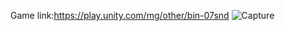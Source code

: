 Game link:https://play.unity.com/mg/other/bin-07snd
![Capture](https://github.com/ItsOxas/Real-Tournament/assets/121440551/3148c3f8-e041-4c66-9291-3b2ea9cfe815)
